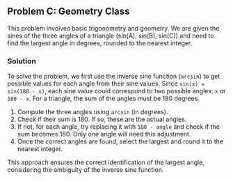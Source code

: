 ## Problem C: Geometry Class

This problem involves basic trigonometry and geometry. We are given the sines of the three angles of a triangle (sin(A), sin(B), sin(C)) and need to find the largest angle in degrees, rounded to the nearest integer.

### Solution
To solve the problem, we first use the inverse sine function (`arcsin`) to get possible values for each angle from their sine values. Since `sin(x) = sin(180 - x)`, each sine value could correspond to two possible angles: `x` or `180 - x`. For a triangle, the sum of the angles must be 180 degrees.

1. Compute the three angles using `arcsin` (in degrees).
2. Check if their sum is 180. If so, these are the actual angles.
3. If not, for each angle, try replacing it with `180 - angle` and check if the sum becomes 180. Only one angle will need this adjustment.
4. Once the correct angles are found, select the largest and round it to the nearest integer.

This approach ensures the correct identification of the largest angle, considering the ambiguity of the inverse sine function.
